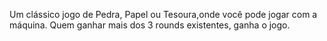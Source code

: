 Um clássico jogo de Pedra, Papel ou Tesoura,onde você pode jogar com a máquina. Quem ganhar mais dos 3 rounds existentes, ganha o jogo.
